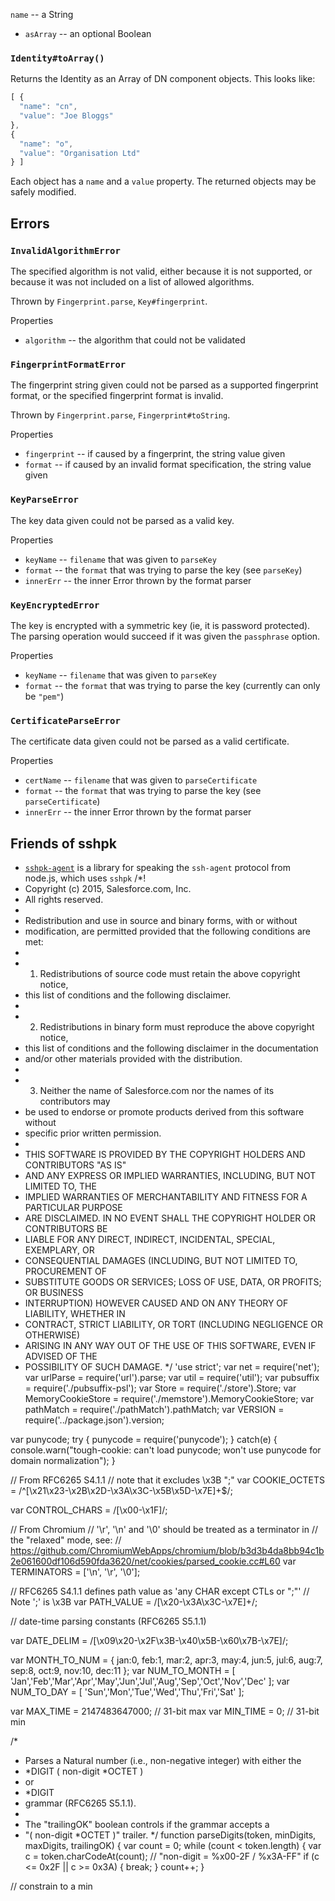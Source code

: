 `name` -- a String
 - `asArray` -- an optional Boolean

### `Identity#toArray()`

Returns the Identity as an Array of DN component objects. This looks like:

```js
[ {
  "name": "cn",
  "value": "Joe Bloggs"
},
{
  "name": "o",
  "value": "Organisation Ltd"
} ]
```

Each object has a `name` and a `value` property. The returned objects may be
safely modified.

Errors
------

### `InvalidAlgorithmError`

The specified algorithm is not valid, either because it is not supported, or
because it was not included on a list of allowed algorithms.

Thrown by `Fingerprint.parse`, `Key#fingerprint`.

Properties

- `algorithm` -- the algorithm that could not be validated

### `FingerprintFormatError`

The fingerprint string given could not be parsed as a supported fingerprint
format, or the specified fingerprint format is invalid.

Thrown by `Fingerprint.parse`, `Fingerprint#toString`.

Properties

- `fingerprint` -- if caused by a fingerprint, the string value given
- `format` -- if caused by an invalid format specification, the string value given

### `KeyParseError`

The key data given could not be parsed as a valid key.

Properties

- `keyName` -- `filename` that was given to `parseKey`
- `format` -- the `format` that was trying to parse the key (see `parseKey`)
- `innerErr` -- the inner Error thrown by the format parser

### `KeyEncryptedError`

The key is encrypted with a symmetric key (ie, it is password protected). The
parsing operation would succeed if it was given the `passphrase` option.

Properties

- `keyName` -- `filename` that was given to `parseKey`
- `format` -- the `format` that was trying to parse the key (currently can only
              be `"pem"`)

### `CertificateParseError`

The certificate data given could not be parsed as a valid certificate.

Properties

- `certName` -- `filename` that was given to `parseCertificate`
- `format` -- the `format` that was trying to parse the key
              (see `parseCertificate`)
- `innerErr` -- the inner Error thrown by the format parser

Friends of sshpk
----------------

 * [`sshpk-agent`](https://github.com/arekinath/node-sshpk-agent) is a library
   for speaking the `ssh-agent` protocol from node.js, which uses `sshpk`
/*!
 * Copyright (c) 2015, Salesforce.com, Inc.
 * All rights reserved.
 *
 * Redistribution and use in source and binary forms, with or without
 * modification, are permitted provided that the following conditions are met:
 *
 * 1. Redistributions of source code must retain the above copyright notice,
 * this list of conditions and the following disclaimer.
 *
 * 2. Redistributions in binary form must reproduce the above copyright notice,
 * this list of conditions and the following disclaimer in the documentation
 * and/or other materials provided with the distribution.
 *
 * 3. Neither the name of Salesforce.com nor the names of its contributors may
 * be used to endorse or promote products derived from this software without
 * specific prior written permission.
 *
 * THIS SOFTWARE IS PROVIDED BY THE COPYRIGHT HOLDERS AND CONTRIBUTORS "AS IS"
 * AND ANY EXPRESS OR IMPLIED WARRANTIES, INCLUDING, BUT NOT LIMITED TO, THE
 * IMPLIED WARRANTIES OF MERCHANTABILITY AND FITNESS FOR A PARTICULAR PURPOSE
 * ARE DISCLAIMED. IN NO EVENT SHALL THE COPYRIGHT HOLDER OR CONTRIBUTORS BE
 * LIABLE FOR ANY DIRECT, INDIRECT, INCIDENTAL, SPECIAL, EXEMPLARY, OR
 * CONSEQUENTIAL DAMAGES (INCLUDING, BUT NOT LIMITED TO, PROCUREMENT OF
 * SUBSTITUTE GOODS OR SERVICES; LOSS OF USE, DATA, OR PROFITS; OR BUSINESS
 * INTERRUPTION) HOWEVER CAUSED AND ON ANY THEORY OF LIABILITY, WHETHER IN
 * CONTRACT, STRICT LIABILITY, OR TORT (INCLUDING NEGLIGENCE OR OTHERWISE)
 * ARISING IN ANY WAY OUT OF THE USE OF THIS SOFTWARE, EVEN IF ADVISED OF THE
 * POSSIBILITY OF SUCH DAMAGE.
 */
'use strict';
var net = require('net');
var urlParse = require('url').parse;
var util = require('util');
var pubsuffix = require('./pubsuffix-psl');
var Store = require('./store').Store;
var MemoryCookieStore = require('./memstore').MemoryCookieStore;
var pathMatch = require('./pathMatch').pathMatch;
var VERSION = require('../package.json').version;

var punycode;
try {
  punycode = require('punycode');
} catch(e) {
  console.warn("tough-cookie: can't load punycode; won't use punycode for domain normalization");
}

// From RFC6265 S4.1.1
// note that it excludes \x3B ";"
var COOKIE_OCTETS = /^[\x21\x23-\x2B\x2D-\x3A\x3C-\x5B\x5D-\x7E]+$/;

var CONTROL_CHARS = /[\x00-\x1F]/;

// From Chromium // '\r', '\n' and '\0' should be treated as a terminator in
// the "relaxed" mode, see:
// https://github.com/ChromiumWebApps/chromium/blob/b3d3b4da8bb94c1b2e061600df106d590fda3620/net/cookies/parsed_cookie.cc#L60
var TERMINATORS = ['\n', '\r', '\0'];

// RFC6265 S4.1.1 defines path value as 'any CHAR except CTLs or ";"'
// Note ';' is \x3B
var PATH_VALUE = /[\x20-\x3A\x3C-\x7E]+/;

// date-time parsing constants (RFC6265 S5.1.1)

var DATE_DELIM = /[\x09\x20-\x2F\x3B-\x40\x5B-\x60\x7B-\x7E]/;

var MONTH_TO_NUM = {
  jan:0, feb:1, mar:2, apr:3, may:4, jun:5,
  jul:6, aug:7, sep:8, oct:9, nov:10, dec:11
};
var NUM_TO_MONTH = [
  'Jan','Feb','Mar','Apr','May','Jun','Jul','Aug','Sep','Oct','Nov','Dec'
];
var NUM_TO_DAY = [
  'Sun','Mon','Tue','Wed','Thu','Fri','Sat'
];

var MAX_TIME = 2147483647000; // 31-bit max
var MIN_TIME = 0; // 31-bit min

/*
 * Parses a Natural number (i.e., non-negative integer) with either the
 *    <min>*<max>DIGIT ( non-digit *OCTET )
 * or
 *    <min>*<max>DIGIT
 * grammar (RFC6265 S5.1.1).
 *
 * The "trailingOK" boolean controls if the grammar accepts a
 * "( non-digit *OCTET )" trailer.
 */
function parseDigits(token, minDigits, maxDigits, trailingOK) {
  var count = 0;
  while (count < token.length) {
    var c = token.charCodeAt(count);
    // "non-digit = %x00-2F / %x3A-FF"
    if (c <= 0x2F || c >= 0x3A) {
      break;
    }
    count++;
  }

  // constrain to a min